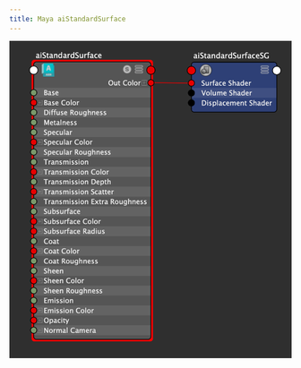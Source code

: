 ```yaml
---
title: Maya aiStandardSurface
---
```


[![Maya aiStandardSurface](2023-aistandardsurface-node.png)](2023-aistandardsurface-node.png)
